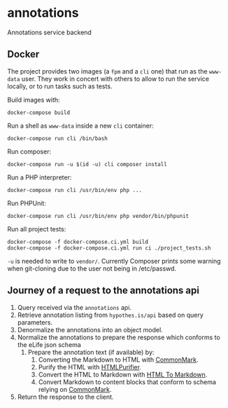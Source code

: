 # annotations
Annotations service backend

## Docker

The project provides two images (a `fpm` and a `cli` one) that run as the `www-data` user. They work in concert with others to allow to run the service locally, or to run tasks such as tests.

Build images with:

```
docker-compose build
```

Run a shell as `www-data` inside a new `cli` container:

```
docker-compose run cli /bin/bash
```

Run composer:

```
docker-compose run -u $(id -u) cli composer install
```

Run a PHP interpreter:

```
docker-compose run cli /usr/bin/env php ...
```

Run PHPUnit:

```
docker-compose run cli /usr/bin/env php vendor/bin/phpunit
```

Run all project tests:

```
docker-compose -f docker-compose.ci.yml build
docker-compose -f docker-compose.ci.yml run ci ./project_tests.sh
```

`-u` is needed to write to `vendor/`. Currently Composer prints some warning when git-cloning due to the user not being in /etc/passwd.

## Journey of a request to the annotations api
1. Query received via the `annotations` api.
1. Retrieve annotation listing from `hypothes.is/api` based on query parameters.
1. Denormalize the annotations into an object model.
1. Normalize the annotations to prepare the response which conforms to the eLife json schema
    1. Prepare the annotation text (if available) by:
        1. Converting the Markdown to HTML with [CommonMark](http://commonmark.thephpleague.com/).
        1. Purify the HTML with [HTMLPurifier](http://htmlpurifier.org/).
        1. Convert the HTML to Markdown with [HTML To Markdown](https://github.com/thephpleague/html-to-markdown/).
        1. Convert Markdown to content blocks that conform to schema relying on [CommonMark](http://commonmark.thephpleague.com/).
1. Return the response to the client.

